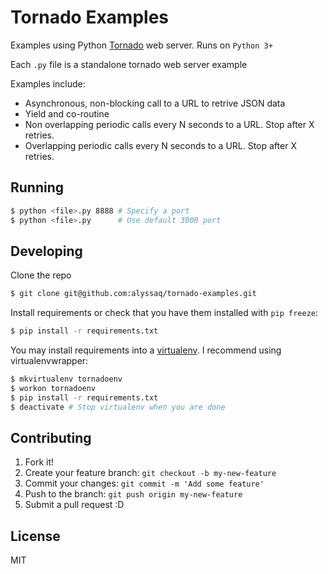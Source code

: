 # Tornado Examples

Examples using Python [Tornado](http://tornado.readthedocs.org/en/latest/index.html) web server.
Runs on `Python 3+`

Each `.py` file is a standalone tornado web server example

Examples include:
 * Asynchronous, non-blocking call to a URL to retrive JSON data
 * Yield and co-routine
 * Non overlapping periodic calls every N seconds to a URL. Stop after X retries.
 * Overlapping periodic calls every N seconds to a URL. Stop after X retries.

## Running
```sh
$ python <file>.py 8888 # Specify a port
$ python <file>.py      # Use default 3000 port
```

## Developing
Clone the repo
```sh
$ git clone git@github.com:alyssaq/tornado-examples.git
```

Install requirements or check that you have them installed with `pip freeze`:
```sh
$ pip install -r requirements.txt
```

You may install requirements into a [virtualenv](http://docs.python-guide.org/en/latest/dev/virtualenvs/).
I recommend using virtualenvwrapper:
```sh
$ mkvirtualenv tornadoenv
$ workon tornadoenv
$ pip install -r requirements.txt
$ deactivate # Stop virtualenv when you are done
```

## Contributing
1. Fork it!
2. Create your feature branch: `git checkout -b my-new-feature`
3. Commit your changes: `git commit -m 'Add some feature'`
4. Push to the branch: `git push origin my-new-feature`
5. Submit a pull request :D

## License
MIT